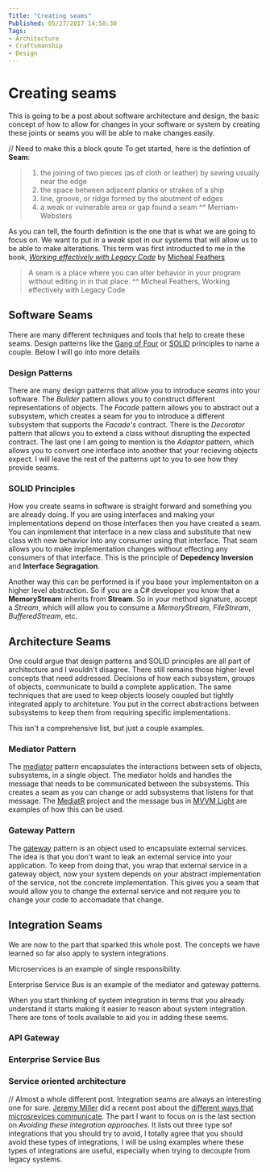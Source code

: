 ```yaml
---
Title: "Creating seams"
Published: 05/27/2017 14:58:30
Tags: 
- Architecture
- Craftsmanship
- Design
---
```

# Creating seams

This is going to be a post about software architecture and design, the basic concept of how to allow for changes in your software or system by creating these joints or seams you will be able to make changes easily.

// Need to make this a block qoute
To get started, here is the defintion of **Seam**:

> 1. the joining of two pieces (as of cloth or leather) by sewing usually near the edge
> 2. the space between adjacent planks or strakes of a ship
> 3. line, groove, or ridge formed by the abutment of edges
> 4. a weak or vulnerable area or gap found a seam
> ^^ Merriam-Websters

As you can tell, the fourth definition is the one that is what we are going to focus on. We want to put in a *weak* spot in our systems that will allow us to be able to make alterations. This term was first introducted to me in the book, [*Working effectively with Legacy Code*](http://amzn.to/2s8cQhZ) by [Micheal Feathers](https://twitter.com/mfeathers)

> A seam is a place where you can alter behavior in your program without editing in in that place.
> ^^ Micheal Feathers, Working effectively with Legacy Code

## Software Seams

There are many different techniques and tools that help to create these seams. Design patterns like the [Gang of Four](http://amzn.to/2qvPC58) or [SOLID](https://goo.gl/8cfmsN) principles to name a couple. Below I will go into more details

### Design Patterns

There are many design patterns that allow you to introduce *seams* into your software. The *Builder* pattern allows you to construct different representations of objects. The *Facade* pattern allows you to abstract out a subsystem, which creates a seam for you to introduce a different subsystem that supports the *Facade's* contract. There is the *Decorator* pattern that allows you to extend a class without disrupting the expected contract. The last one I am going to mention is the *Adaptor* pattern, which allows you to convert one interface into another that your recieving objects expect. I will leave the rest of the patterns upt to you to see how they provide seams.

### SOLID Principles

How you create seams in software is straight forward and something you are already doing.  If you are using interfaces and making your implementations depend on those interfaces then you have created a seam. You can inpmlement that interface in a new class and substitute that new class with new behavior into any consumer using that interface. That seam allows you to make implementation changes without effecting any consumers of that interface. This is the principle of **Depedency Inversion** and **Interface Segragation**. 

Another way this can be performed is if you base your implementaiton on a higher level abstraction. So if you are a C# developer you know that a **MemoryStream** inherits from **Stream**. So in your method signature, accept a *Stream*, which will allow you to consume a *MemoryStream*, *FileStream*, *BufferedStream*, etc.

## Architecture Seams

One could argue that design patterns and SOLID principles are all part of architecture and I wouldn't disagree. There still remains those higher level concepts that need addressed. Decisions of how each subsystem, groups of objects, communicate to build a complete application. The same techniques that are used to keep objects loosely coupled but tightly integrated apply to architeture. You put in the correct abstractions between subsystems to keep them from requiring specific implementations. 

This isn't a comprehensive list, but just a couple examples.

### Mediator Pattern

The [mediator](https://en.wikipedia.org/wiki/Mediator_pattern) pattern encapsulates the interactions between sets of objects, subsystems, in a single object.  The mediator holds and handles the message that needs to be communicated between the subsystems. This creates a seam as you can change or add subsystems that listens for that message. The [MediatR](https://github.com/jbogard/MediatR) project and the message bus in [MVVM Light](http://www.mvvmlight.net/) are examples of how this can be used.

### Gateway Pattern

The [gateway](https://www.martinfowler.com/eaaCatalog/gateway.html) pattern is an object used to encapsulate external services. The idea is that you don't want to leak an external service into your application. To keep from doing that, you wrap that external service in a gateway object, now your system depends on your abstract implementation of the service, not the concrete implementation. This gives you a seam that would allow you to change the external service and not require you to change your code to accomadate that change.

## Integration Seams

We are now to the part that sparked this whole post. The concepts we have learned so far also apply to system integrations. 

Microservices is an example of single responsibility. 

Enterprise Service Bus is an example of the mediator and gateway patterns.

When you start thinking of system integration in terms that you already understand it starts making it easier to reason about system integration. There are tons of tools available to aid you in adding these seems.

### API Gateway

### Enterprise Service Bus

### Service oriented architecture



// Almost a whole different post.
Integration seams are always an interesting one for sure. [Jeremy Miller](https://jeremydmiller.com) did a recent post about the [different ways that microsrevices communicate](https://jeremydmiller.com/2017/05/24/how-should-microservices-communicate/). The part I want to focus on is the last section on *Avoiding these integration approaches*. It lists out three type sof integrations that you should try to avoid, I totally agree that you should avoid these types of integrations, I will be using examples where these types of integrations are useful, especially when trying to decouple from legacy systems.

